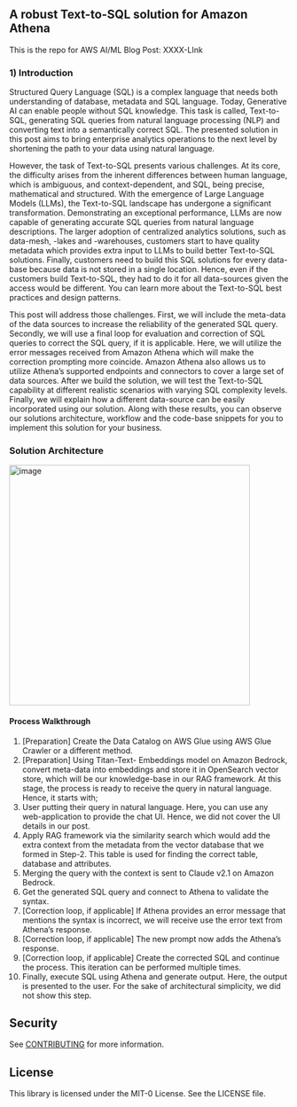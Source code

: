 ## A robust Text-to-SQL solution for Amazon Athena

This is the repo for AWS AI/ML Blog Post: XXXX-LInk

### 1)	Introduction

Structured Query Language (SQL) is a complex language that needs both understanding of database, metadata and SQL language. Today, Generative AI can enable people without SQL knowledge. This task is called, Text-to-SQL, generating SQL queries from natural language processing (NLP) and converting text into a semantically correct SQL. The presented solution in this post aims to bring enterprise analytics operations to the next level by shortening the path to your data using natural language. 

However, the task of Text-to-SQL presents various challenges. At its core, the difficulty arises from the inherent differences between human language, which is ambiguous, and context-dependent, and SQL, being precise, mathematical and structured. With the emergence of Large Language Models (LLMs), the Text-to-SQL landscape has undergone a significant transformation. Demonstrating an exceptional performance, LLMs are now capable of generating accurate SQL queries from natural language descriptions. The larger adoption of centralized analytics solutions, such as data-mesh, -lakes and -warehouses, customers start to have quality metadata which provides extra input to LLMs to build better Text-to-SQL solutions. Finally, customers need to build this SQL solutions for every data-base because data is not stored in a single location. Hence, even if the customers build Text-to-SQL, they had to do it for all data-sources given the access would be different. You can learn more about the Text-to-SQL best practices and design patterns.

This post will address those challenges. First, we will include the meta-data of the data sources to increase the reliability of the generated SQL query. Secondly, we will use a final loop for evaluation and correction of SQL queries to correct the SQL query, if it is applicable. Here, we will utilize the error messages received from Amazon Athena which will make the correction prompting more coincide. Amazon Athena also allows us to utilize Athena’s supported endpoints and connectors to cover a large set of data sources. After we build the solution, we will test the Text-to-SQL capability at different realistic scenarios with varying SQL complexity levels. Finally, we will explain how a different data-source can be easily incorporated using our solution. Along with these results, you can observe our solutions architecture, workflow and the code-base snippets for you to implement this solution for your business.


### Solution Architecture
<img width="434" alt="image" src="https://github.com/aws-samples/text-to-sql-for-athena/assets/84034588/0c523340-0d7d-4da0-a409-1583a04184fe">

#### Process Walkthrough
1.	[Preparation] Create the Data Catalog on AWS Glue using AWS Glue Crawler or a different method. 
2.	[Preparation] Using Titan-Text- Embeddings model on Amazon Bedrock, convert meta-data into embeddings and store it in OpenSearch vector store, which will be our knowledge-base in our RAG framework.
At this stage, the process is ready to receive the query in natural language. Hence, it starts with;
3.	User putting their query in natural language. Here, you can use any web-application to provide the chat UI. Hence, we did not cover the UI details in our post.
4.	Apply RAG framework via the similarity search which would add the extra context from the metadata from the vector database that we formed in Step-2. This table is used for finding the correct table, database and attributes.
5.	Merging the query with the context is sent to Claude v2.1 on Amazon Bedrock.
6.	Get the generated SQL query and connect to Athena to validate the syntax. 
7.	[Correction loop, if applicable] If Athena provides an error message that mentions the syntax is incorrect, we will receive use the error text from Athena’s response.
8.	[Correction loop, if applicable] The new prompt now adds the Athena’s response. 
9.	[Correction loop, if applicable] Create the corrected SQL and continue the process. This iteration can be performed multiple times.
10.	Finally, execute SQL using Athena and generate output. Here, the output is presented to the user. For the sake of architectural simplicity, we did not show this step.


## Security

See [CONTRIBUTING](CONTRIBUTING.md#security-issue-notifications) for more information.

## License

This library is licensed under the MIT-0 License. See the LICENSE file.

